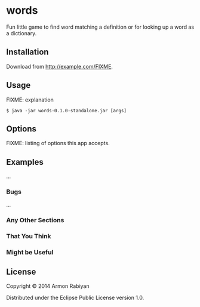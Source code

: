 # words

Fun little game to find word matching a definition or for looking up a word as a dictionary.

## Installation

Download from http://example.com/FIXME.

## Usage

FIXME: explanation

    $ java -jar words-0.1.0-standalone.jar [args]

## Options

FIXME: listing of options this app accepts.

## Examples

...

### Bugs

...

### Any Other Sections
### That You Think
### Might be Useful

## License

Copyright © 2014 Armon Rabiyan

Distributed under the Eclipse Public License version 1.0.
